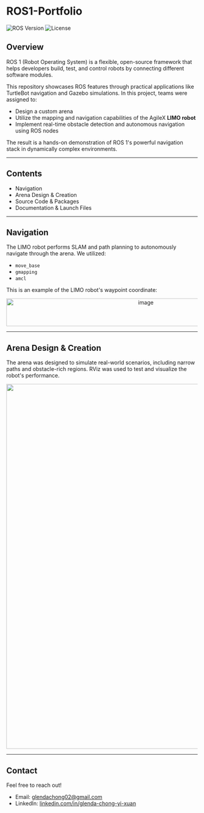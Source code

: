 # ROS1-Portfolio
![ROS Version](https://img.shields.io/badge/ROS-Melodic-brightgreen)
![License](https://img.shields.io/badge/license-MIT-blue.svg)

## Overview

ROS 1 (Robot Operating System) is a flexible, open-source framework that helps developers build, test, and control robots by connecting different software modules.

This repository showcases ROS features through practical applications like TurtleBot navigation and Gazebo simulations. In this project, teams were assigned to:

- Design a custom arena
- Utilize the mapping and navigation capabilities of the AgileX **LIMO robot**
- Implement real-time obstacle detection and autonomous navigation using ROS nodes

The result is a hands-on demonstration of ROS 1's powerful navigation stack in dynamically complex environments.

---

## Contents

- Navigation
- Arena Design & Creation
- Source Code & Packages
- Documentation & Launch Files

---

## Navigation

The LIMO robot performs SLAM and path planning to autonomously navigate through the arena. We utilized:

- `move_base`
- `gmapping`
- `amcl`

This is an example of the LIMO robot's waypoint coordinate:
<div align="center">
  <img width="719" height="73" alt="image" src="https://github.com/user-attachments/assets/3f0b2c78-60d9-4815-8b4a-6d10ec31f432" />
</div>

---

## Arena Design & Creation

The arena was designed to simulate real-world scenarios, including narrow paths and obstacle-rich regions. RViz was used to test and visualize the robot's performance.

<div align="center">
  <img width="1280" height="960" alt="image" src="https://github.com/user-attachments/assets/0d123a62-a196-45aa-9d9e-45598e793295" />
</div>

---

## Contact

Feel free to reach out!

- Email: [glendachong02@gmail.com](mailto:glendachong02@gmail.com)
- LinkedIn: [linkedin.com/in/glenda-chong-yi-xuan](https://www.linkedin.com/in/glenda-chong-yi-xuan/)

